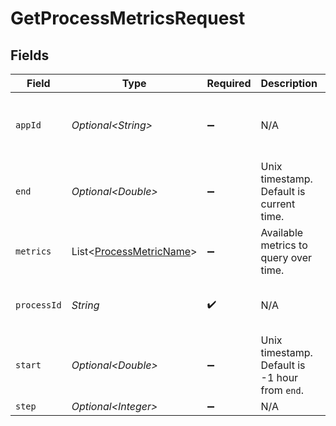 # GetProcessMetricsRequest


## Fields

| Field                                                                | Type                                                                 | Required                                                             | Description                                                          | Example                                                              |
| -------------------------------------------------------------------- | -------------------------------------------------------------------- | -------------------------------------------------------------------- | -------------------------------------------------------------------- | -------------------------------------------------------------------- |
| `appId`                                                              | *Optional\<String>*                                                  | :heavy_minus_sign:                                                   | N/A                                                                  | app-af469a92-5b45-4565-b3c4-b79878de67d2                             |
| `end`                                                                | *Optional\<Double>*                                                  | :heavy_minus_sign:                                                   | Unix timestamp. Default is current time.                             |                                                                      |
| `metrics`                                                            | List\<[ProcessMetricName](../../models/shared/ProcessMetricName.md)> | :heavy_minus_sign:                                                   | Available metrics to query over time.                                |                                                                      |
| `processId`                                                          | *String*                                                             | :heavy_check_mark:                                                   | N/A                                                                  | cbfcddd2-0006-43ae-996c-995fff7bed2e                                 |
| `start`                                                              | *Optional\<Double>*                                                  | :heavy_minus_sign:                                                   | Unix timestamp. Default is -1 hour from `end`.                       |                                                                      |
| `step`                                                               | *Optional\<Integer>*                                                 | :heavy_minus_sign:                                                   | N/A                                                                  |                                                                      |
